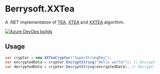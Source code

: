 # Berrysoft.XXTea
A .NET implementation of [TEA](https://en.wikipedia.org/wiki/Tiny_Encryption_Algorithm), [XTEA](https://en.wikipedia.org/wiki/XTEA) and [XXTEA](https://en.wikipedia.org/wiki/XXTEA) algorithm.

[![Azure DevOps builds](https://strawberry-vs.visualstudio.com/Berrysoft.XXTea/_apis/build/status/Berrysoft.Berrysoft.XXTea?branch=master)](https://strawberry-vs.visualstudio.com/Berrysoft.XXTea/_build?definitionId=8)

## Usage
``` csharp
var cryptor = new XXTeaCryptor("SuperStrongKey");
var encryptedData = cryptor.EncryptString("Hello world!"); // Encrypt
var decryptedData = cryptor.DecryptString(encryptedData); // Decrypt
```
